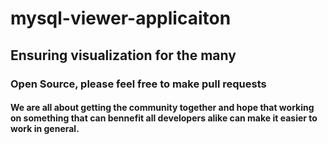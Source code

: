 # mysql-viewer-applicaiton

## Ensuring visualization for the many
### **Open Source, please feel free to make pull requests**


#### We are all about getting the community together and hope that working on something that can bennefit all developers alike can make it easier to work in general.

